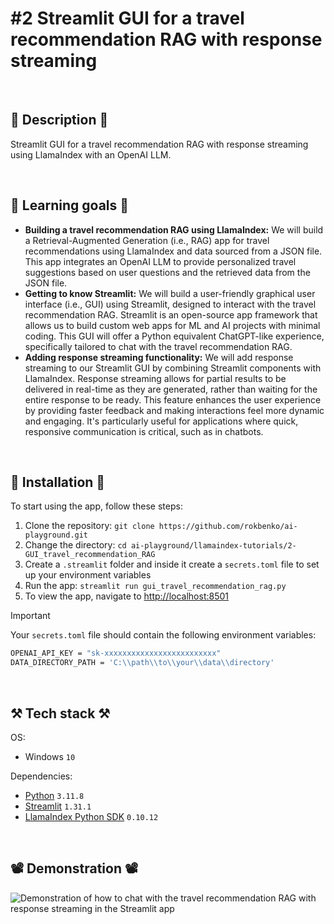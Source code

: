 # #2 Streamlit GUI for a travel recommendation RAG with response streaming

<br>

## 📖 Description 📖

Streamlit GUI for a travel recommendation RAG with response streaming using LlamaIndex with an OpenAI LLM.

<br>

## 🧠 Learning goals 🧠

- **Building a travel recommendation RAG using LlamaIndex:** We will build a Retrieval-Augmented Generation (i.e., RAG) app for travel recommendations using LlamaIndex and data sourced from a JSON file. This app integrates an OpenAI LLM to provide personalized travel suggestions based on user questions and the retrieved data from the JSON file.
- **Getting to know Streamlit:** We will build a user-friendly graphical user interface (i.e., GUI) using Streamlit, designed to interact with the travel recommendation RAG. Streamlit is an open-source app framework that allows us to build custom web apps for ML and AI projects with minimal coding. This GUI will offer a Python equivalent ChatGPT-like experience, specifically tailored to chat with the travel recommendation RAG.
- **Adding response streaming functionality:** We will add response streaming to our Streamlit GUI by combining Streamlit components with LlamaIndex. Response streaming allows for partial results to be delivered in real-time as they are generated, rather than waiting for the entire response to be ready. This feature enhances the user experience by providing faster feedback and making interactions feel more dynamic and engaging. It's particularly useful for applications where quick, responsive communication is critical, such as in chatbots.

<br>

## 🚀 Installation 🚀

To start using the app, follow these steps:

1. Clone the repository: `git clone https://github.com/rokbenko/ai-playground.git`
2. Change the directory: `cd ai-playground/llamaindex-tutorials/2-GUI_travel_recommendation_RAG`
3. Create a `.streamlit` folder and inside it create a `secrets.toml` file to set up your environment variables
4. Run the app: `streamlit run gui_travel_recommendation_rag.py`
5. To view the app, navigate to [http://localhost:8501](http://localhost:8501)

> [!IMPORTANT]
> Your `secrets.toml` file should contain the following environment variables:
>
> ```bash
> OPENAI_API_KEY = "sk-xxxxxxxxxxxxxxxxxxxxxxxxx"
> DATA_DIRECTORY_PATH = 'C:\\path\\to\\your\\data\\directory'
> ```

<br>

## ⚒️ Tech stack ⚒️

OS:

- Windows `10`

Dependencies:

- [Python](https://www.python.org/) `3.11.8`
- [Streamlit](https://pypi.org/project/streamlit/) `1.31.1`
- [LlamaIndex Python SDK](https://pypi.org/project/llama-index/) `0.10.12`

<br>

## 📽️ Demonstration 📽️

![Demonstration of how to chat with the travel recommendation RAG with response streaming in the Streamlit app](https://github.com/rokbenko/ai-playground/blob/main/llamaindex-tutorials/2-GUI_travel_recommendation_RAG/demonstration.gif)
